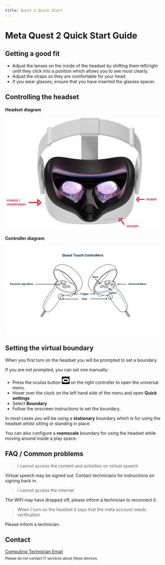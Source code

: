 ```yaml
---
title: Quest 2 Quick Start
---
```


# Meta Quest 2 Quick Start Guide

## Getting a good fit

* Adjust the lenses on the inside of the headset by shifting them left/right until they click into a position which allows you to see most clearly.
* Adjust the straps so they are comfortable for your head.
* If you wear glasses, ensure that you have inserted the glasses spacer.

## Controlling the headset

#### Headset diagram  
![Meta quest 2 headset labelled](assets/headset.png)

#### Controller diagram  
![Meta quest 2 controller labelled](assets/controllers.png)

## Setting the virtual boundary

When you first turn on the headset you will be prompted to set a boundary.

If you are not prompted, you can set one manually:

* Press the oculus button ![Quest button](assets/quest-button.png) on the right controller to open the universal menu.
* Hover over the clock on the left hand side of the menu and open **Quick settings**
* Select **Boundary**
* Follow the onscreen instructions to set the boundary.

In most cases you will be using a **stationary** boundary which is for using the headset whilst sitting or standing in place.

You can also configure a **roomscale** boundary for using the headset while moving around inside a play space.

## FAQ / Common problems

> I cannot access the content and activities on virtual speech

Virtual speech may be signed out. Contact technicians for instructions on signing back in.

> I cannot access the internet

The WIFI may have dropped off, please inform a technician to reconnect it.

> When I turn on the headset it says that the meta account needs verification

Please inform a technician.

## Contact

[Computing Technician Email](mailto:computingtech@canterbury.ac.uk)  
<sub>Please do not contact IT services about these devices.<sub>